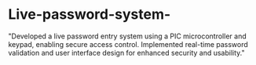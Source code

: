 # Live-password-system-
"Developed a live password entry system using a PIC microcontroller and keypad, enabling secure access control. Implemented real-time password validation and user interface design for enhanced security and usability."
